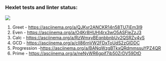 ### Hexlet tests and linter status:

<a href="https://codeclimate.com/github/6aobab/java-project-61/maintainability"><img src="https://api.codeclimate.com/v1/badges/3ba169ba8e29f40dc1c5/maintainability" /></a>
1) Greet - https://asciinema.org/a/QJKyr2ANCKR14n58TU7iEm3l9
2) Even - https://asciinema.org/a/O4Kr8HUHl4rx3wO5ASFIeZzJ3
3) Calc - https://asciinema.org/a/RzWmxyBEqnbbnbUv2QSRZv4vS
4) GCD - https://asciinema.org/a/cll86rnVW2FDxToUdS2zGIDDC
5) Progression -https://asciinema.org/a/BANqWzgBTkxQRdmmssuYPZ4QR
6) Prime - https://asciinema.org/a/neNyWR6gpif7ib50ZrDV59DtD
